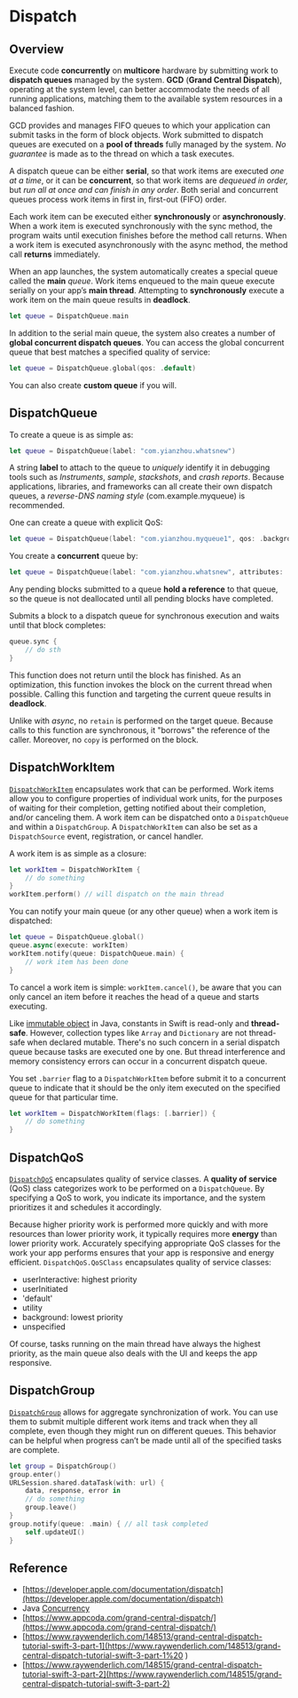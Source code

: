 # Dispatch

## Overview

Execute code **concurrently** on **multicore** hardware by submitting work to **dispatch queues** managed by the system. **GCD** \(**Grand Central Dispatch**\), operating at the system level, can better accommodate the needs of all running applications, matching them to the available system resources in a balanced fashion.

GCD provides and manages FIFO queues to which your application can submit tasks in the form of block objects. Work submitted to dispatch queues are executed on a **pool of threads** fully managed by the system. _No guarantee_ is made as to the thread on which a task executes.

A dispatch queue can be either **serial**, so that work items are executed _one at a time_, or it can be **concurrent**, so that work items are _dequeued in order,_ but _run all at once and can finish in any order_. Both serial and concurrent queues process work items in first in, first-out \(FIFO\) order.

Each work item can be executed either **synchronously** or **asynchronously**. When a work item is executed synchronously with the sync method, the program waits until execution finishes before the method call returns. When a work item is executed asynchronously with the async method, the method call **returns** immediately.

When an app launches, the system automatically creates a special queue called the **main** _queue_. Work items enqueued to the main queue execute serially on your app’s **main thread**. Attempting to **synchronously** execute a work item on the main queue results in **deadlock**.

```swift
let queue = DispatchQueue.main
```

In addition to the serial main queue, the system also creates a number of **global concurrent dispatch queues**. You can access the global concurrent queue that best matches a specified quality of service:

```swift
let queue = DispatchQueue.global(qos: .default)
```

You can also create **custom queue** if you will.

## DispatchQueue

To create a queue is as simple as:

```swift
let queue = DispatchQueue(label: "com.yianzhou.whatsnew")
```

A string **label** to attach to the queue to _uniquely_ identify it in debugging tools such as _Instruments_, _sample_, _stackshots_, and _crash reports_. Because applications, libraries, and frameworks can all create their own dispatch queues, a _reverse-DNS naming style_ \(com.example.myqueue\) is recommended.

One can create a queue with explicit QoS:

```swift
let queue = DispatchQueue(label: "com.yianzhou.myqueue1", qos: .background)
```

You create a **concurrent** queue by:

```swift
let queue = DispatchQueue(label: "com.yianzhou.whatsnew", attributes: .concurrent)
```

Any pending blocks submitted to a queue **hold a reference** to that queue, so the queue is not deallocated until all pending blocks have completed.

Submits a block to a dispatch queue for synchronous execution and waits until that block completes:

```swift
queue.sync {
    // do sth
}
```

This function does not return until the block has finished. As an optimization, this function invokes the block on the current thread when possible. Calling this function and targeting the current queue results in **deadlock**.

Unlike with _async_, no `retain` is performed on the target queue. Because calls to this function are synchronous, it "borrows" the reference of the caller. Moreover, no `copy` is performed on the block.

## DispatchWorkItem

[`DispatchWorkItem`](https://developer.apple.com/documentation/dispatch/dispatchworkitem) encapsulates work that can be performed. Work items allow you to configure properties of individual work units, for the purposes of waiting for their completion, getting notified about their completion, and/or canceling them. A work item can be dispatched onto a `DispatchQueue` and within a `DispatchGroup`. A `DispatchWorkItem` can also be set as a `DispatchSource` event, registration, or cancel handler.

A work item is as simple as a closure:

```swift
let workItem = DispatchWorkItem {
    // do something
}
workItem.perform() // will dispatch on the main thread
```

You can notify your main queue \(or any other queue\) when a work item is dispatched:

```swift
let queue = DispatchQueue.global()
queue.async(execute: workItem)
workItem.notify(queue: DispatchQueue.main) {
    // work item has been done
}
```

To cancel a work item is simple: `workItem.cancel()`, be aware that you can only cancel an item before it reaches the head of a queue and starts executing.

Like [immutable object](../../java/concurrency.md#immutable-objects) in Java, constants in Swift is read-only and **thread-safe**. However, collection types like `Array` and `Dictionary` are not thread-safe when declared mutable. There's no such concern in a serial dispatch queue because tasks are executed one by one. But thread interference and memory consistency errors can occur in a concurrent dispatch queue.

You set `.barrier` flag to a `DispatchWorkItem` before submit it to a concurrent queue to indicate that it should be the only item executed on the specified queue for that particular time.

```swift
let workItem = DispatchWorkItem(flags: [.barrier]) {
    // do something
}
```

## DispatchQoS

[`DispatchQoS`](https://developer.apple.com/documentation/dispatch/dispatchqos) encapsulates quality of service classes. A **quality of service** \(QoS\) class categorizes work to be performed on a `DispatchQueue`. By specifying a QoS to work, you indicate its importance, and the system prioritizes it and schedules it accordingly.

Because higher priority work is performed more quickly and with more resources than lower priority work, it typically requires more **energy** than lower priority work. Accurately specifying appropriate QoS classes for the work your app performs ensures that your app is responsive and energy efficient. `DispatchQoS.QoSClass` encapsulates quality of service classes: 

* userInteractive: highest priority
* userInitiated
* 'default'
* utility
* background: lowest priority
* unspecified

Of course, tasks running on the main thread have always the highest priority, as the main queue also deals with the UI and keeps the app responsive.

## DispatchGroup

[`DispatchGroup`](https://developer.apple.com/documentation/dispatch/dispatchgroup) allows for aggregate synchronization of work. You can use them to submit multiple different work items and track when they all complete, even though they might run on different queues. This behavior can be helpful when progress can’t be made until all of the specified tasks are complete.

```swift
let group = DispatchGroup()
group.enter()
URLSession.shared.dataTask(with: url) { 
    data, response, error in
    // do something
    group.leave()
}
group.notify(queue: .main) { // all task completed
    self.updateUI()
}
```

## Reference

* [https://developer.apple.com/documentation/dispatch](https://developer.apple.com/documentation/dispatch)
* Java [Concurrency](../../java/concurrency.md)
* [https://www.appcoda.com/grand-central-dispatch/](https://www.appcoda.com/grand-central-dispatch/)
* [https://www.raywenderlich.com/148513/grand-central-dispatch-tutorial-swift-3-part-1](https://www.raywenderlich.com/148513/grand-central-dispatch-tutorial-swift-3-part-1%20
  )
* [https://www.raywenderlich.com/148515/grand-central-dispatch-tutorial-swift-3-part-2](https://www.raywenderlich.com/148515/grand-central-dispatch-tutorial-swift-3-part-2)



